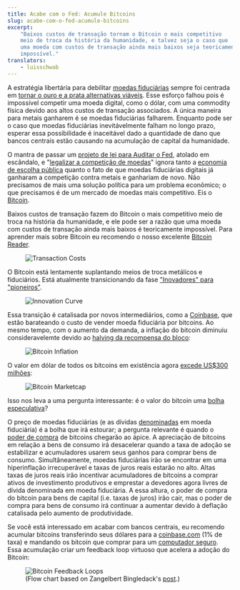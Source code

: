 ```yaml
---
title: Acabe com o Fed: Acumule Bitcoins
slug: acabe-com-o-fed-acumule-bitcoins
excerpt:
    "Baixos custos de transação tornam o Bitcoin o mais competitivo
    meio de troca da história da humanidade, e talvez seja o caso que
    uma moeda com custos de transação ainda mais baixos seja teoricamente
    impossível."
translators:
    - luisschwab
---
```


A estratégia libertária para debilitar [moedas fiduciárias](https://pt.wikipedia.org/wiki/Moeda_fiduci%C3%A1ria) sempre foi centrada em [tornar o ouro e a prata alternativas viáveis](https://constitution.org/1-Activism/mon/greenspan_gold.txt). Esse esforço falhou pois é impossível competir uma moeda digital, como o dólar, com uma commodity física devido aos altos custos de transação associados. A única maneira para metais ganharem é se moedas fiduciárias falharem. Enquanto pode ser o caso que moedas fiduciárias inevitávelmente falham no longo prazo, esperar essa possibilidade é inaceitável dado a quantidade de dano que bancos centrais estão causando na acumulação de capital da humanidade.

O mantra de passar um [projeto de lei para Auditar o Fed](https://en.wikipedia.org/wiki/Federal_Reserve_Transparency_Act), atolado em escândalo, e "[legalizar a competição de moedas](https://www.freedomworks.org/legalize-competing-currencies/)" ignora tanto a [economia de escolha pública](https://pt.wikipedia.org/wiki/Escolha_p%C3%BAblica) quanto o fato de que moedas fiduciárias digitais já ganharam a competição contra metais e ganhariam de novo. Não precisamos de mais uma solução política para um problema econômico; o que precisamos é de um mercado de moedas mais competitivo. Eis o [Bitcoin](https://pt.wikipedia.org/wiki/Bitcoin).

Baixos custos de transação fazem do Bitcoin o mais competitivo meio de troca na história da humanidade, e ele pode ser a razão que uma moeda com custos de transação ainda mais baixos é teoricamente impossível. Para aprender mais sobre Bitcoin eu recomendo o nosso excelente [Bitcoin Reader](wikipedia.org/wiki/Bitcoin).

<figure>
  <img src="/static/img/mempool/end-the-fed-hoard-bitcoins/transactioncosts.jpg" alt="Transaction Costs" />
</figure>

O Bitcoin está lentamente suplantando meios de troca metálicos e fiduciários. Está atualmente transicionando da fase ["Inovadores" para "pioneiros"](https://en.wikipedia.org/wiki/Technology_adoption_life_cycle).

<figure>
  <img src="/static/img/mempool/end-the-fed-hoard-bitcoins/innovationcurve.jpg" alt="Innovation Curve" />
</figure>

Essa transição é catalisada por novos intermediários, como a [Coinbase](https://coinbase.com/about), que estão barateando o custo de vender moeda fiduciária por bitcoins. Ao mesmo tempo, com o aumento da demanda, a inflação do bitcoin diminuiu consideravelemte devido ao [halving da recompensa do bloco](http://bitcoinmagazine.com/block-reward-halving-a-guide/):

<figure>
  <img src="/static/img/mempool/end-the-fed-hoard-bitcoins/Bitcoin-Inflation.png" alt="Bitcoin Inflation" />
</figure>

O valor em dólar de todos os bitcoins em existência agora [excede US$300 milhões](https://blockchain.info/charts/market-cap):

<figure>
  <img src="/static/img/mempool/end-the-fed-hoard-bitcoins/marketcap.jpg" alt="Bitcoin Marketcap" />
</figure>

Isso nos leva a uma pergunta interessante: é o valor do bitcoin uma [bolha especulativa](https://pt.wikipedia.org/wiki/Bolha_especulativa)?

O preço de moedas fiduciárias (e as dívidas [denominadas](http://www.investopedia.com/terms/d/denomination.asp) em moeda fiduciária) é a bolha que irá estourar; a pergunta relevante é quando o [poder de compra](https://pt.wikipedia.org/wiki/Poder_de_compra) de bitcoins chegarão ao ápice. A apreciação de bitcoins em relação a bens de consumo irá desacelerar quando a taxa de adoção se estabilizar e acumuladores usarem seus ganhos para comprar bens de consumo. Simultâneamente, moedas fiduciárias irão se encontrar em uma hiperinflação irrecuperável e taxas de juros reais estarão no alto. Altas taxas de juros reais irão incentivar acumuladores de bitcoins a comprar ativos de investimento produtivos e emprestar a devedores agora livres de dívida denominada em moeda fiduciária. A essa altura, o poder de compra do bitcoin para bens de capital (i.e. taxas de juros) irão cair, mas o poder de compra para bens de consumo irá continuar a aumentar devido à deflação catalisada pelo aumento de produtividade.

Se você está interessado em acabar com bancos centrais, eu recomendo acumular bitcoins transferindo seus dólares para a [coinbase.com](http://www.coinbase.com) (1% de taxa) e mandando os bitcoin que comprar para um [computador seguro](https://en.bitcoin.it/wiki/Securing_your_wallet). Essa acumulação criar um feedback loop virtuoso que acelera a adoção do Bitcoin:

<figure>
  <img src="/static/img/mempool/end-the-fed-hoard-bitcoins/bitcoinfeedbackloops.jpg" alt="Bitcoin Feedback Loops" />
  <figcaption>(Flow chart based on Zangelbert Bingledack's <a href="https://bitcointalk.org/index.php?topic=144911.0">post</a>.)</figcaption>
</figure>
